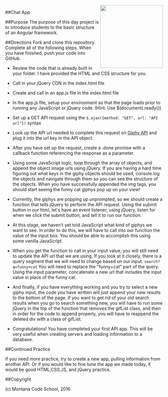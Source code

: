<img src="http://montanacodeschool.com/wp-content/uploads/2015/06/MCS_LOGO_v1.png" width="200" align="right"/>

##Chat App

##Purpose
The purpose of this day project is to introduce students to the basic structure of an Angular framework.

##Directions
Fork and clone this repository. Complete all of the following steps. When you have finished, push your code into GitHub.

* Review the code that is already built in your folder. I have provided the HTML and CSS structure for you.

* Call in your jQuery CDN in the index.html file

* Create and call in an app.js file in the index.html file

* In the app.js file, setup your environment so that the page loads prior to running any JavaScript or jQuery code. (Hint: Use $(document).ready())

* Set up a GET API request using the ```$.ajax({method: "GET", url: "API url"})``` syntax

* Look up the API url needed to complete this request on [Giphy API](https://api.giphy.com/) and plug it into the url key in the API object.

* After you have set up the request, create a .done promise with a callback function referencing the response as a parameter.

* Using some JavaScript logic, loop through the array of objects, and append the object image urls using jQuery. If you are having a hard time figuring out what keys in the giphy objects should be used, console.log the objects and navigate through them so you can see the structure of the objects. When you have successfully appended the img tags, you should start seeing the funny cat giphys pop up on your view!

* Currently, the giphys are popping up unprompted, so we should create a function that tells jQuery to perform the API request. Using the submit button in our html, let's have an event listener, using jQuery, listen for when we click the submit button, and tell it to run our function.

* At this stage, we haven't yet told JavaScript what kind of giphys we want to see. In order to do this, we will have to call into our function the value of the input box. You should be able to accomplish this using some vanilla JavaScript.

* When you get the function to call in your input value, you will still need to update the API url that we are using. If you look at it closely, there is a query segment that we will need to change based on our input. ```search?q=funny+cat``` You will need to replace the "funny+cat" part of the query. Using the input parameter, concatenate a new url that includes the input value in place of the funny cat.

* And finally, if you have everything working and you try to select a new giphy input, the code you have written will just append your new results to the bottom of the page. If you want to get rid of your old search results when you go to search something new, you will have to run some jQuery in the top of the function that removes the gifList class, and then in order for the code to append properly, you will have to reappend the deleted div with a class of gifList.

* Congratulations! You have completed your first API app. This will be very useful when creating servers and loading information to a database.

##Continued Practice

If you need more practice, try to create a new app, pulling information from another API. Or if you would like to fine tune the app we made today, it would be good HTML,CSS,JS, and jQuery practice.


##Copyright

(c) Montana Code School, 2016.
